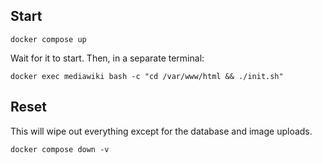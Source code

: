 ## Start

```shell
docker compose up
```
Wait for it to start. Then, in a separate terminal:
```shell
docker exec mediawiki bash -c "cd /var/www/html && ./init.sh"
```

## Reset

This will wipe out everything except for the database and image uploads.
```
docker compose down -v
```
